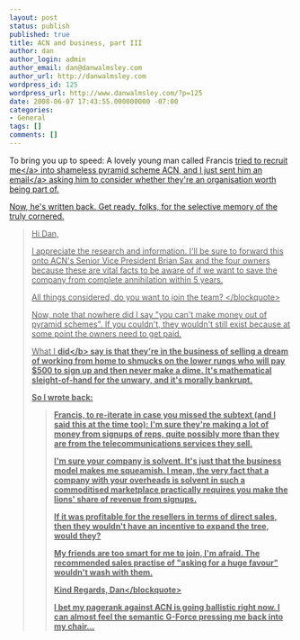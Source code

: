 ```yaml
---
layout: post
status: publish
published: true
title: ACN and business, part III
author: dan
author_login: admin
author_email: dan@danwalmsley.com
author_url: http://danwalmsley.com
wordpress_id: 125
wordpress_url: http://www.danwalmsley.com/?p=125
date: 2008-06-07 17:43:55.000000000 -07:00
categories:
- General
tags: []
comments: []
---
```

To bring you up to speed: A lovely young man called Francis <a href="http:&#47;&#47;www.danwalmsley.com&#47;2008&#47;06&#47;06&#47;i-will-crush-you-under-a-pyramid-of-lam&#47;">tried to recruit me<&#47;a> into shameless pyramid scheme ACN, and I just <a href="http:&#47;&#47;www.danwalmsley.com&#47;2008&#47;06&#47;06&#47;acn-video-phone-malarky-update&#47;">sent him an email<&#47;a> asking him to consider whether they're an organisation worth being part of.

Now, he's written back. Get ready, folks, for the selective memory of the truly cornered.

<blockquote>Hi Dan,

I appreciate the research and information. I'll be sure to forward this onto ACN's Senior Vice President Brian Sax and the four owners because these are vital facts to be aware of if we want to save the company from complete annihilation within 5 years.

All things considered, do you want to join the team?
<&#47;blockquote>

Now, note that nowhere did I say "you can't make money out of pyramid schemes". If you couldn't, they wouldn't still exist because at some point the owners need to get paid.

What I <b>did<&#47;b> say is that they're in the business of selling a dream of working from home to shmucks on the lower rungs who will pay $500 to sign up and then never make a dime. It's mathematical sleight-of-hand for the unwary, and it's morally bankrupt.

So I wrote back:

<blockquote>Francis, to re-iterate in case you missed the subtext (and I said this at the time too): I'm sure they're making a lot of money from signups of reps, quite possibly more than they are from the telecommunications services they sell.

I'm sure your company is solvent. It's just that the business model makes me squeamish. I mean, the very fact that a company with your overheads is solvent in such a commoditised marketplace practically requires you make the lions' share of revenue from signups.

If it was profitable for the resellers in terms of direct sales, then they wouldn't have an incentive to expand the tree, would they?

My friends are too smart for me to join, I'm afraid. The recommended sales practise of "asking for a huge favour" wouldn't wash with them.

Kind Regards,
Dan<&#47;blockquote>

I bet my pagerank against ACN is going ballistic right now. I can almost feel the semantic G-Force pressing me back into my chair...

